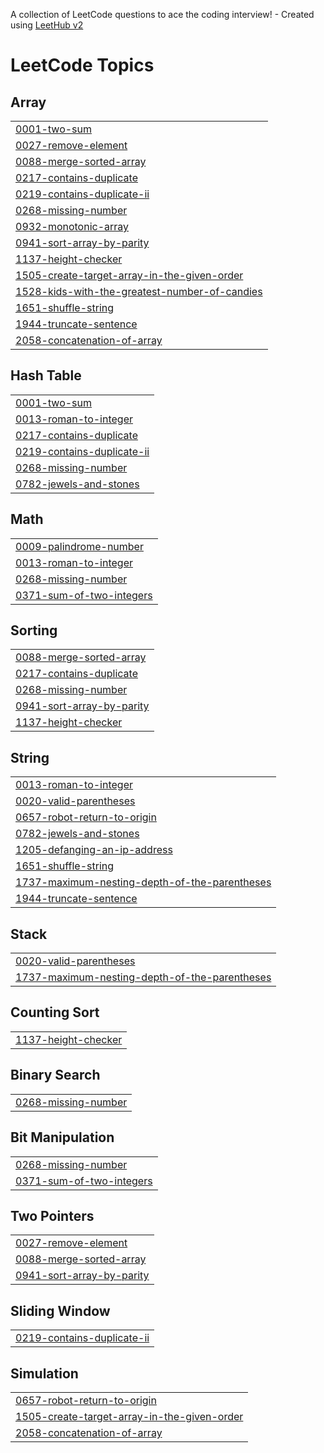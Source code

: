 A collection of LeetCode questions to ace the coding interview! - Created using [LeetHub v2](https://github.com/arunbhardwaj/LeetHub-2.0)
<!---LeetCode Topics Start-->
# LeetCode Topics
## Array
|  |
| ------- |
| [0001-two-sum](https://github.com/8JBL8/LeetCode/tree/master/0001-two-sum) |
| [0027-remove-element](https://github.com/8JBL8/LeetCode/tree/master/0027-remove-element) |
| [0088-merge-sorted-array](https://github.com/8JBL8/LeetCode/tree/master/0088-merge-sorted-array) |
| [0217-contains-duplicate](https://github.com/8JBL8/LeetCode/tree/master/0217-contains-duplicate) |
| [0219-contains-duplicate-ii](https://github.com/8JBL8/LeetCode/tree/master/0219-contains-duplicate-ii) |
| [0268-missing-number](https://github.com/8JBL8/LeetCode/tree/master/0268-missing-number) |
| [0932-monotonic-array](https://github.com/8JBL8/LeetCode/tree/master/0932-monotonic-array) |
| [0941-sort-array-by-parity](https://github.com/8JBL8/LeetCode/tree/master/0941-sort-array-by-parity) |
| [1137-height-checker](https://github.com/8JBL8/LeetCode/tree/master/1137-height-checker) |
| [1505-create-target-array-in-the-given-order](https://github.com/8JBL8/LeetCode/tree/master/1505-create-target-array-in-the-given-order) |
| [1528-kids-with-the-greatest-number-of-candies](https://github.com/8JBL8/LeetCode/tree/master/1528-kids-with-the-greatest-number-of-candies) |
| [1651-shuffle-string](https://github.com/8JBL8/LeetCode/tree/master/1651-shuffle-string) |
| [1944-truncate-sentence](https://github.com/8JBL8/LeetCode/tree/master/1944-truncate-sentence) |
| [2058-concatenation-of-array](https://github.com/8JBL8/LeetCode/tree/master/2058-concatenation-of-array) |
## Hash Table
|  |
| ------- |
| [0001-two-sum](https://github.com/8JBL8/LeetCode/tree/master/0001-two-sum) |
| [0013-roman-to-integer](https://github.com/8JBL8/LeetCode/tree/master/0013-roman-to-integer) |
| [0217-contains-duplicate](https://github.com/8JBL8/LeetCode/tree/master/0217-contains-duplicate) |
| [0219-contains-duplicate-ii](https://github.com/8JBL8/LeetCode/tree/master/0219-contains-duplicate-ii) |
| [0268-missing-number](https://github.com/8JBL8/LeetCode/tree/master/0268-missing-number) |
| [0782-jewels-and-stones](https://github.com/8JBL8/LeetCode/tree/master/0782-jewels-and-stones) |
## Math
|  |
| ------- |
| [0009-palindrome-number](https://github.com/8JBL8/LeetCode/tree/master/0009-palindrome-number) |
| [0013-roman-to-integer](https://github.com/8JBL8/LeetCode/tree/master/0013-roman-to-integer) |
| [0268-missing-number](https://github.com/8JBL8/LeetCode/tree/master/0268-missing-number) |
| [0371-sum-of-two-integers](https://github.com/8JBL8/LeetCode/tree/master/0371-sum-of-two-integers) |
## Sorting
|  |
| ------- |
| [0088-merge-sorted-array](https://github.com/8JBL8/LeetCode/tree/master/0088-merge-sorted-array) |
| [0217-contains-duplicate](https://github.com/8JBL8/LeetCode/tree/master/0217-contains-duplicate) |
| [0268-missing-number](https://github.com/8JBL8/LeetCode/tree/master/0268-missing-number) |
| [0941-sort-array-by-parity](https://github.com/8JBL8/LeetCode/tree/master/0941-sort-array-by-parity) |
| [1137-height-checker](https://github.com/8JBL8/LeetCode/tree/master/1137-height-checker) |
## String
|  |
| ------- |
| [0013-roman-to-integer](https://github.com/8JBL8/LeetCode/tree/master/0013-roman-to-integer) |
| [0020-valid-parentheses](https://github.com/8JBL8/LeetCode/tree/master/0020-valid-parentheses) |
| [0657-robot-return-to-origin](https://github.com/8JBL8/LeetCode/tree/master/0657-robot-return-to-origin) |
| [0782-jewels-and-stones](https://github.com/8JBL8/LeetCode/tree/master/0782-jewels-and-stones) |
| [1205-defanging-an-ip-address](https://github.com/8JBL8/LeetCode/tree/master/1205-defanging-an-ip-address) |
| [1651-shuffle-string](https://github.com/8JBL8/LeetCode/tree/master/1651-shuffle-string) |
| [1737-maximum-nesting-depth-of-the-parentheses](https://github.com/8JBL8/LeetCode/tree/master/1737-maximum-nesting-depth-of-the-parentheses) |
| [1944-truncate-sentence](https://github.com/8JBL8/LeetCode/tree/master/1944-truncate-sentence) |
## Stack
|  |
| ------- |
| [0020-valid-parentheses](https://github.com/8JBL8/LeetCode/tree/master/0020-valid-parentheses) |
| [1737-maximum-nesting-depth-of-the-parentheses](https://github.com/8JBL8/LeetCode/tree/master/1737-maximum-nesting-depth-of-the-parentheses) |
## Counting Sort
|  |
| ------- |
| [1137-height-checker](https://github.com/8JBL8/LeetCode/tree/master/1137-height-checker) |
## Binary Search
|  |
| ------- |
| [0268-missing-number](https://github.com/8JBL8/LeetCode/tree/master/0268-missing-number) |
## Bit Manipulation
|  |
| ------- |
| [0268-missing-number](https://github.com/8JBL8/LeetCode/tree/master/0268-missing-number) |
| [0371-sum-of-two-integers](https://github.com/8JBL8/LeetCode/tree/master/0371-sum-of-two-integers) |
## Two Pointers
|  |
| ------- |
| [0027-remove-element](https://github.com/8JBL8/LeetCode/tree/master/0027-remove-element) |
| [0088-merge-sorted-array](https://github.com/8JBL8/LeetCode/tree/master/0088-merge-sorted-array) |
| [0941-sort-array-by-parity](https://github.com/8JBL8/LeetCode/tree/master/0941-sort-array-by-parity) |
## Sliding Window
|  |
| ------- |
| [0219-contains-duplicate-ii](https://github.com/8JBL8/LeetCode/tree/master/0219-contains-duplicate-ii) |
## Simulation
|  |
| ------- |
| [0657-robot-return-to-origin](https://github.com/8JBL8/LeetCode/tree/master/0657-robot-return-to-origin) |
| [1505-create-target-array-in-the-given-order](https://github.com/8JBL8/LeetCode/tree/master/1505-create-target-array-in-the-given-order) |
| [2058-concatenation-of-array](https://github.com/8JBL8/LeetCode/tree/master/2058-concatenation-of-array) |
<!---LeetCode Topics End-->
